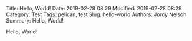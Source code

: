 Title: Hello, World!
Date: 2019-02-28 08:29
Modified: 2019-02-28 08:29
Category: Test
Tags: pelican, test
Slug: hello-world
Authors: Jordy Nelson
Summary: Hello, World!

Hello, World!